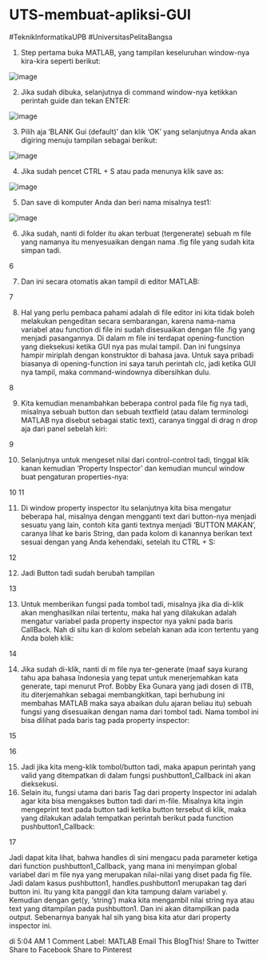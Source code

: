 # UTS-membuat-apliksi-GUI
#TekniklnformatikaUPB #UniversitasPelitaBangsa
1. Step pertama buka MATLAB, yang tampilan keseluruhan window-nya kira-kira seperti berikut:

 ![image](https://user-images.githubusercontent.com/56722786/117447363-405baa80-aef2-11eb-9284-e75bb5ff1827.png)


2. Jika sudah dibuka, selanjutnya di command window-nya ketikkan perintah guide dan tekan ENTER:

![image](https://user-images.githubusercontent.com/56722786/117447760-bb24c580-aef2-11eb-9889-c61833a797fc.png)


3. Pilih aja ‘BLANK Gui (default)’ dan klik ‘OK’ yang selanjutnya Anda akan digiring menuju tampilan sebagai berikut:

![image](https://user-images.githubusercontent.com/56722786/117447971-fe7f3400-aef2-11eb-8964-8d454a436d93.png)


4. Jika sudah pencet CTRL + S atau pada menunya klik save as:

![image](https://user-images.githubusercontent.com/56722786/117448054-18b91200-aef3-11eb-8466-c206e83ed1e7.png)


5. Dan save di komputer Anda dan beri nama misalnya test1:

![image](https://user-images.githubusercontent.com/56722786/117448118-30909600-aef3-11eb-84c6-e025800f8c3a.png)


6. Jika sudah, nanti di folder itu akan terbuat (tergenerate) sebuah m file yang namanya itu menyesuaikan dengan nama .fig file yang sudah kita simpan tadi.

6

7. Dan ini secara otomatis akan tampil di editor MATLAB:

7

8. Hal yang perlu pembaca pahami adalah di file editor ini kita tidak boleh melakukan pengeditan secara sembarangan, karena nama-nama variabel atau function di file ini sudah disesuaikan dengan file .fig yang menjadi pasangannya.  Di dalam m file ini terdapat opening-function yang dieksekusi ketika GUI nya pas mulai tampil. Dan ini fungsinya hampir miriplah dengan konstruktor di bahasa java. Untuk saya pribadi biasanya di opening-function ini saya taruh perintah clc, jadi ketika GUI nya tampil,  maka command-windownya dibersihkan dulu.

8

9. Kita kemudian menambahkan beberapa control pada file fig nya tadi, misalnya sebuah button dan sebuah textfield (atau dalam terminologi MATLAB nya disebut sebagai static text), caranya tinggal di drag n drop aja dari panel sebelah kiri:

9

10. Selanjutnya untuk mengeset nilai dari control-control tadi, tinggal klik kanan kemudian ‘Property Inspector’ dan kemudian muncul window buat pengaturan properties-nya:

10
11

11. Di window property inspector itu selanjutnya kita bisa mengatur beberapa hal, misalnya dengan mengganti text dari button-nya menjadi sesuatu yang lain, contoh kita ganti textnya menjadi ‘BUTTON MAKAN’, caranya lihat ke baris String, dan pada kolom di kanannya berikan text sesuai dengan yang Anda kehendaki, setelah itu CTRL + S:

12

12. Jadi Button tadi sudah berubah tampilan

13

13. Untuk memberikan fungsi pada tombol tadi, misalnya jika dia di-klik akan menghasilkan nilai tertentu, maka hal yang dilakukan adalah mengatur variabel pada property inspector nya yakni pada baris CallBack. Nah di situ kan di kolom sebelah kanan ada icon tertentu yang Anda boleh klik:

14

14. Jika sudah di-klik, nanti di m file nya ter-generate (maaf saya kurang tahu apa bahasa Indonesia yang tepat untuk menerjemahkan kata generate, tapi menurut Prof. Bobby Eka Gunara yang jadi dosen di ITB, itu diterjemahkan sebagai membangkitkan, tapi berhubung ini membahas MATLAB maka saya abaikan dulu ajaran beliau itu) sebuah fungsi yang disesuaikan dengan nama dari tombol tadi. Nama tombol ini bisa dilihat pada baris tag pada property inspector:

15

16

15. Jadi jika kita meng-klik tombol/button tadi, maka apapun perintah yang valid yang ditempatkan di dalam fungsi pushbutton1_Callback ini akan dieksekusi.
16. Selain itu, fungsi utama dari baris Tag dari property Inspector ini adalah agar kita bisa mengakses button tadi dari m-file. Misalnya kita ingin mengeprint  text pada button tadi ketika button tersebut di klik, maka yang dilakukan adalah tempatkan perintah berikut pada function pushbutton1_Callback:

17

Jadi dapat kita lihat, bahwa handles  di sini mengacu pada parameter ketiga dari  function pushbutton1_Callback, yang mana ini menyimpan global variabel dari m file nya yang merupakan nilai-nilai yang diset pada fig file. Jadi dalam kasus pushbutton1, handles.pushbutton1 merupakan tag dari button ini. Itu yang kita panggil dan kita tampung dalam variabel y. Kemudian dengan get(y, ‘string’) maka kita mengambil nilai string nya atau text yang ditampilan pada pushbutton1. Dan ini akan ditampilkan pada output.
Sebenarnya banyak hal sih yang bisa kita atur dari property inspector ini.


di 5:04 AM 1 Comment
Label: MATLAB 
Email This
BlogThis!
Share to Twitter
Share to Facebook
Share to Pinterest

